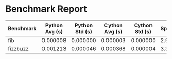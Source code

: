 # Benchmark Report

| Benchmark | Python Avg (s) | Python Std (s) | Cython Avg (s) | Cython Std (s) | Speedup |
|-----------|----------------|----------------|----------------|----------------|---------|
| fib | 0.000008 | 0.000000 | 0.000003 | 0.000000 | 2.94x |
| fizzbuzz | 0.001213 | 0.000046 | 0.000368 | 0.000004 | 3.30x |
